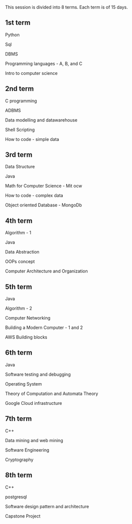 This session is divided into 8 terms. Each term is of 15 days.

## 1st term
Python

Sql

DBMS

Programming languages - A, B, and C

Intro to computer science

## 2nd term

C programming

ADBMS

Data modelling and datawarehouse

Shell Scripting

How to code - simple data

## 3rd term

Data Structure

Java

Math for Computer Science - Mit ocw

How to code - complex data

Object oriented Database - MongoDb

## 4th term

Algorithm - 1

Java

Data Abstraction

OOPs concept

Computer Architecture and Organization

## 5th term

Java

Algorithm - 2

Computer Networking

Building a Modern Computer - 1 and 2 

AWS Building blocks

## 6th term

Java

Software testing and debugging

Operating System

Theory of Computation and Automata Theory

Google Cloud infrastructure

## 7th term

C++

Data mining and web mining

Software Engineering

Cryptography

## 8th term

C++

postgresql

Software design pattern and architecture

Capstone Project
